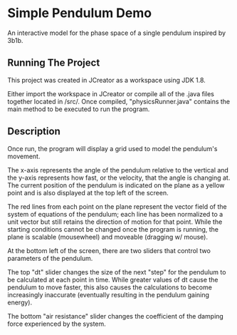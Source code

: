 # Simple Pendulum Demo
An interactive model for the phase space of a single pendulum inspired by 3b1b.

## Running The Project
This project was created in JCreator as a workspace using JDK 1.8.

Either import the workspace in JCreator or compile all of the .java files together located in /src/. Once compiled, "physicsRunner.java" contains the main method to be executed to run the program.

## Description
Once run, the program will display a grid used to model the pendulum's movement.

The x-axis represents the angle of the pendulum relative to the vertical and the y-axis represents how fast, or the velocity, that the angle is changing at.
The current position of the pendulum is indicated on the plane as a yellow point and is also displayed at the top left of the screen.

The red lines from each point on the plane represent the vector field of the system of equations of the pendulum; each line has been normalized to a unit vector but still retains the direction of motion for that point.
While the starting conditions cannot be changed once the program is running, the plane is scalable (mousewheel) and moveable (dragging w/ mouse).

At the bottom left of the screen, there are two sliders that control two parameters of the pendulum.

The top "dt" slider changes the size of the next "step" for the pendulum to be calculated at each point in time. 
While greater values of dt cause the pendulum to move faster, this also causes the calculations to become increasingly inaccurate (eventually resulting in the pendulum gaining energy).

The bottom "air resistance" slider changes the coefficient of the damping force experienced by the system.
